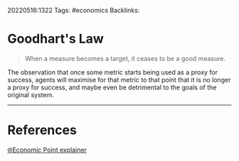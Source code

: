 20220516:1322
Tags: #economics 
Backlinks:
# Goodhart's Law
> When a measure becomes a target, it ceases to be a good measure.

The observation that once some metric starts being used as a proxy for success, agents will maximise for that metric to that point that it is no longer a proxy for success, and maybe even be detrimental to the goals of the original system.

---
# References
[🌐Economic Point explainer](https://economicpoint.com/goodharts-law)